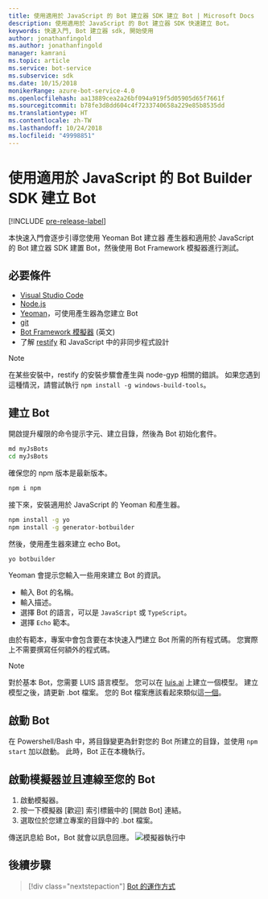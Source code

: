 ```yaml
---
title: 使用適用於 JavaScript 的 Bot 建立器 SDK 建立 Bot | Microsoft Docs
description: 使用適用於 JavaScript 的 Bot 建立器 SDK 快速建立 Bot。
keywords: 快速入門, Bot 建立器 sdk, 開始使用
author: jonathanfingold
ms.author: jonathanfingold
manager: kamrani
ms.topic: article
ms.service: bot-service
ms.subservice: sdk
ms.date: 10/15/2018
monikerRange: azure-bot-service-4.0
ms.openlocfilehash: aa13889cea2a26bf094a919f5d05905d65f7661f
ms.sourcegitcommit: b78fe3d8dd604c4f7233740658a229e85b8535dd
ms.translationtype: HT
ms.contentlocale: zh-TW
ms.lasthandoff: 10/24/2018
ms.locfileid: "49998851"
---
```

# <a name="create-a-bot-with-the-bot-builder-sdk-for-javascript"></a>使用適用於 JavaScript 的 Bot Builder SDK 建立 Bot

[!INCLUDE [pre-release-label](../includes/pre-release-label.md)]

本快速入門會逐步引導您使用 Yeoman Bot 建立器 產生器和適用於 JavaScript 的 Bot 建立器 SDK 建置 Bot，然後使用 Bot Framework 模擬器進行測試。 

## <a name="prerequisites"></a>必要條件

- [Visual Studio Code](https://www.visualstudio.com/downloads)
- [Node.js](https://nodejs.org/)
- [Yeoman](http://yeoman.io/)，可使用產生器為您建立 Bot
- [git](https://git-scm.com/)
- [Bot Framework 模擬器](https://github.com/Microsoft/BotFramework-Emulator) (英文)
- 了解 [restify](http://restify.com/) 和 JavaScript 中的非同步程式設計

> [!NOTE]
> 在某些安裝中，restify 的安裝步驟會產生與 node-gyp 相關的錯誤。
> 如果您遇到這種情況，請嘗試執行 `npm install -g windows-build-tools`。

## <a name="create-a-bot"></a>建立 Bot

開啟提升權限的命令提示字元、建立目錄，然後為 Bot 初始化套件。

```bash
md myJsBots
cd myJsBots
```

確保您的 npm 版本是最新版本。
```bash
npm i npm
```

接下來，安裝適用於 JavaScript 的 Yeoman 和產生器。

```bash
npm install -g yo
npm install -g generator-botbuilder
```

然後，使用產生器來建立 echo Bot。

```bash
yo botbuilder
```

Yeoman 會提示您輸入一些用來建立 Bot 的資訊。

- 輸入 Bot 的名稱。
- 輸入描述。
- 選擇 Bot 的語言，可以是 `JavaScript` 或 `TypeScript`。
- 選擇 `Echo` 範本。

由於有範本，專案中會包含要在本快速入門建立 Bot 所需的所有程式碼。 您實際上不需要撰寫任何額外的程式碼。

> [!NOTE]
> 對於基本 Bot，您需要 LUIS 語言模型。 您可以在 [luis.ai](https://www.luis.ai) 上建立一個模型。 建立模型之後，請更新 .bot 檔案。 您的 Bot 檔案應該看起來類似這[一個](../v4sdk/bot-builder-service-file.md)。 

## <a name="start-your-bot"></a>啟動 Bot

在 Powershell/Bash 中，將目錄變更為針對您的 Bot 所建立的目錄，並使用 `npm start` 加以啟動。 此時，Bot 正在本機執行。

## <a name="start-the-emulator-and-connect-your-bot"></a>啟動模擬器並且連線至您的 Bot
1. 啟動模擬器。
2. 按一下模擬器 [歡迎] 索引標籤中的 [開啟 Bot] 連結。
3. 選取位於您建立專案的目錄中的 .bot 檔案。

傳送訊息給 Bot，Bot 就會以訊息回應。
![模擬器執行中](../media/emulator-v4/emulator-running.png)

## <a name="next-steps"></a>後續步驟

> [!div class="nextstepaction"]
> [Bot 的運作方式](../v4sdk/bot-builder-basics.md) 

